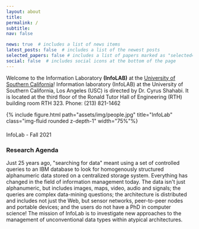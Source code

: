 ```yaml
---
layout: about
title:
permalink: /
subtitle: 
nav: false

news: true  # includes a list of news items
latest_posts: false  # includes a list of the newest posts
selected_papers: false # includes a list of papers marked as "selected={true}"
social: false  # includes social icons at the bottom of the page
---
```


Welcome to the Information Laboratory <b>(InfoLAB)</b> at the [University of Southern California](usc.edu)!
Information laboratory (InfoLAB) at the University of Southern California, Los Angeles (USC) is directed by Dr. Cyrus Shahabi. It is located at the third floor of the Ronald Tutor Hall of Engineering (RTH) building room RTH 323. Phone: (213) 821-1462

<div class="row">
  <div class="text-center">
    <div class="col-sm mt-3 mt-md-0" style="margin-bottom: 20px;">
        {% include figure.html path="assets/img/people.jpg" title="InfoLab" class="img-fluid rounded z-depth-1" width="75%"%}
    </div>
  </div>
</div>
<div class="caption">
  InfoLab - Fall 2021
</div>

### Research Agenda

Just 25 years ago, "searching for data" meant using a set of controlled queries to an IBM database to look for homogenously structured alphanumeric data stored on a centralized storage system. Everything has changed in the field of information management today. The data isn't just alphanumeric, but includes images, maps, video, audio and signals; the queries are complex data-mining questions; the architecture is distributed and includes not just the Web, but sensor networks, peer-to-peer nodes and portable devices; and the users do not have a PhD in computer science! The mission of InfoLab is to investigate new approaches to the management of unconventional data types within atypical architectures.


